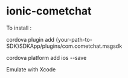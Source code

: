 # ionic-cometchat


To install :

cordova plugin add {your-path-to-SDK}SDKApp/plugins/com.cometchat.msgsdk

cordova platform add ios --save

Emulate with Xcode
